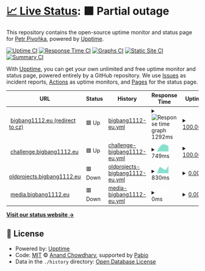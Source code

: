 # [📈 Live Status](https://bigbang1112.github.io/bigbang1112eu-uptime): <!--live status--> **🟧 Partial outage**

This repository contains the open-source uptime monitor and status page for [Petr Pivoňka](bigbang1112.cz), powered by [Upptime](https://github.com/upptime/upptime).

[![Uptime CI](https://github.com/bigbang1112/bigbang1112eu-uptime/workflows/Uptime%20CI/badge.svg)](https://github.com/bigbang1112/bigbang1112eu-uptime/actions?query=workflow%3A%22Uptime+CI%22)
[![Response Time CI](https://github.com/bigbang1112/bigbang1112eu-uptime/workflows/Response%20Time%20CI/badge.svg)](https://github.com/bigbang1112/bigbang1112eu-uptime/actions?query=workflow%3A%22Response+Time+CI%22)
[![Graphs CI](https://github.com/bigbang1112/bigbang1112eu-uptime/workflows/Graphs%20CI/badge.svg)](https://github.com/bigbang1112/bigbang1112eu-uptime/actions?query=workflow%3A%22Graphs+CI%22)
[![Static Site CI](https://github.com/bigbang1112/bigbang1112eu-uptime/workflows/Static%20Site%20CI/badge.svg)](https://github.com/bigbang1112/bigbang1112eu-uptime/actions?query=workflow%3A%22Static+Site+CI%22)
[![Summary CI](https://github.com/bigbang1112/bigbang1112eu-uptime/workflows/Summary%20CI/badge.svg)](https://github.com/bigbang1112/bigbang1112eu-uptime/actions?query=workflow%3A%22Summary+CI%22)

With [Upptime](https://upptime.js.org), you can get your own unlimited and free uptime monitor and status page, powered entirely by a GitHub repository. We use [Issues](https://github.com/bigbang1112/bigbang1112eu-uptime/issues) as incident reports, [Actions](https://github.com/bigbang1112/bigbang1112eu-uptime/actions) as uptime monitors, and [Pages](https://bigbang1112.github.io/bigbang1112eu-uptime) for the status page.

<!--start: status pages-->
<!-- This summary is generated by Upptime (https://github.com/upptime/upptime) -->
<!-- Do not edit this manually, your changes will be overwritten -->
<!-- prettier-ignore -->
| URL | Status | History | Response Time | Uptime |
| --- | ------ | ------- | ------------- | ------ |
| <img alt="" src="https://icons.duckduckgo.com/ip3/bigbang1112.eu.ico" height="13"> [bigbang1112.eu (redirect to cz)](https://bigbang1112.eu) | 🟩 Up | [bigbang1112-eu.yml](https://github.com/BigBang1112/bigbang1112eu-uptime/commits/HEAD/history/bigbang1112-eu.yml) | <details><summary><img alt="Response time graph" src="./graphs/bigbang1112-eu/response-time-week.png" height="20"> 1292ms</summary><br><a href="https://status.bigbang1112.eu/history/bigbang1112-eu"><img alt="Response time 1292" src="https://img.shields.io/endpoint?url=https%3A%2F%2Fraw.githubusercontent.com%2FBigBang1112%2Fbigbang1112eu-uptime%2FHEAD%2Fapi%2Fbigbang1112-eu%2Fresponse-time.json"></a><br><a href="https://status.bigbang1112.eu/history/bigbang1112-eu"><img alt="24-hour response time 1049" src="https://img.shields.io/endpoint?url=https%3A%2F%2Fraw.githubusercontent.com%2FBigBang1112%2Fbigbang1112eu-uptime%2FHEAD%2Fapi%2Fbigbang1112-eu%2Fresponse-time-day.json"></a><br><a href="https://status.bigbang1112.eu/history/bigbang1112-eu"><img alt="7-day response time 1292" src="https://img.shields.io/endpoint?url=https%3A%2F%2Fraw.githubusercontent.com%2FBigBang1112%2Fbigbang1112eu-uptime%2FHEAD%2Fapi%2Fbigbang1112-eu%2Fresponse-time-week.json"></a><br><a href="https://status.bigbang1112.eu/history/bigbang1112-eu"><img alt="30-day response time 1292" src="https://img.shields.io/endpoint?url=https%3A%2F%2Fraw.githubusercontent.com%2FBigBang1112%2Fbigbang1112eu-uptime%2FHEAD%2Fapi%2Fbigbang1112-eu%2Fresponse-time-month.json"></a><br><a href="https://status.bigbang1112.eu/history/bigbang1112-eu"><img alt="1-year response time 1292" src="https://img.shields.io/endpoint?url=https%3A%2F%2Fraw.githubusercontent.com%2FBigBang1112%2Fbigbang1112eu-uptime%2FHEAD%2Fapi%2Fbigbang1112-eu%2Fresponse-time-year.json"></a></details> | <details><summary><a href="https://status.bigbang1112.eu/history/bigbang1112-eu">100.00%</a></summary><a href="https://status.bigbang1112.eu/history/bigbang1112-eu"><img alt="All-time uptime 100.00%" src="https://img.shields.io/endpoint?url=https%3A%2F%2Fraw.githubusercontent.com%2FBigBang1112%2Fbigbang1112eu-uptime%2FHEAD%2Fapi%2Fbigbang1112-eu%2Fuptime.json"></a><br><a href="https://status.bigbang1112.eu/history/bigbang1112-eu"><img alt="24-hour uptime 100.00%" src="https://img.shields.io/endpoint?url=https%3A%2F%2Fraw.githubusercontent.com%2FBigBang1112%2Fbigbang1112eu-uptime%2FHEAD%2Fapi%2Fbigbang1112-eu%2Fuptime-day.json"></a><br><a href="https://status.bigbang1112.eu/history/bigbang1112-eu"><img alt="7-day uptime 100.00%" src="https://img.shields.io/endpoint?url=https%3A%2F%2Fraw.githubusercontent.com%2FBigBang1112%2Fbigbang1112eu-uptime%2FHEAD%2Fapi%2Fbigbang1112-eu%2Fuptime-week.json"></a><br><a href="https://status.bigbang1112.eu/history/bigbang1112-eu"><img alt="30-day uptime 100.00%" src="https://img.shields.io/endpoint?url=https%3A%2F%2Fraw.githubusercontent.com%2FBigBang1112%2Fbigbang1112eu-uptime%2FHEAD%2Fapi%2Fbigbang1112-eu%2Fuptime-month.json"></a><br><a href="https://status.bigbang1112.eu/history/bigbang1112-eu"><img alt="1-year uptime 100.00%" src="https://img.shields.io/endpoint?url=https%3A%2F%2Fraw.githubusercontent.com%2FBigBang1112%2Fbigbang1112eu-uptime%2FHEAD%2Fapi%2Fbigbang1112-eu%2Fuptime-year.json"></a></details>
| <img alt="" src="https://icons.duckduckgo.com/ip3/challenge.bigbang1112.eu.ico" height="13"> [challenge.bigbang1112.eu](https://challenge.bigbang1112.eu) | 🟩 Up | [challenge-bigbang1112-eu.yml](https://github.com/BigBang1112/bigbang1112eu-uptime/commits/HEAD/history/challenge-bigbang1112-eu.yml) | <details><summary><img alt="Response time graph" src="./graphs/challenge-bigbang1112-eu/response-time-week.png" height="20"> 749ms</summary><br><a href="https://status.bigbang1112.eu/history/challenge-bigbang1112-eu"><img alt="Response time 749" src="https://img.shields.io/endpoint?url=https%3A%2F%2Fraw.githubusercontent.com%2FBigBang1112%2Fbigbang1112eu-uptime%2FHEAD%2Fapi%2Fchallenge-bigbang1112-eu%2Fresponse-time.json"></a><br><a href="https://status.bigbang1112.eu/history/challenge-bigbang1112-eu"><img alt="24-hour response time 707" src="https://img.shields.io/endpoint?url=https%3A%2F%2Fraw.githubusercontent.com%2FBigBang1112%2Fbigbang1112eu-uptime%2FHEAD%2Fapi%2Fchallenge-bigbang1112-eu%2Fresponse-time-day.json"></a><br><a href="https://status.bigbang1112.eu/history/challenge-bigbang1112-eu"><img alt="7-day response time 749" src="https://img.shields.io/endpoint?url=https%3A%2F%2Fraw.githubusercontent.com%2FBigBang1112%2Fbigbang1112eu-uptime%2FHEAD%2Fapi%2Fchallenge-bigbang1112-eu%2Fresponse-time-week.json"></a><br><a href="https://status.bigbang1112.eu/history/challenge-bigbang1112-eu"><img alt="30-day response time 749" src="https://img.shields.io/endpoint?url=https%3A%2F%2Fraw.githubusercontent.com%2FBigBang1112%2Fbigbang1112eu-uptime%2FHEAD%2Fapi%2Fchallenge-bigbang1112-eu%2Fresponse-time-month.json"></a><br><a href="https://status.bigbang1112.eu/history/challenge-bigbang1112-eu"><img alt="1-year response time 749" src="https://img.shields.io/endpoint?url=https%3A%2F%2Fraw.githubusercontent.com%2FBigBang1112%2Fbigbang1112eu-uptime%2FHEAD%2Fapi%2Fchallenge-bigbang1112-eu%2Fresponse-time-year.json"></a></details> | <details><summary><a href="https://status.bigbang1112.eu/history/challenge-bigbang1112-eu">100.00%</a></summary><a href="https://status.bigbang1112.eu/history/challenge-bigbang1112-eu"><img alt="All-time uptime 100.00%" src="https://img.shields.io/endpoint?url=https%3A%2F%2Fraw.githubusercontent.com%2FBigBang1112%2Fbigbang1112eu-uptime%2FHEAD%2Fapi%2Fchallenge-bigbang1112-eu%2Fuptime.json"></a><br><a href="https://status.bigbang1112.eu/history/challenge-bigbang1112-eu"><img alt="24-hour uptime 100.00%" src="https://img.shields.io/endpoint?url=https%3A%2F%2Fraw.githubusercontent.com%2FBigBang1112%2Fbigbang1112eu-uptime%2FHEAD%2Fapi%2Fchallenge-bigbang1112-eu%2Fuptime-day.json"></a><br><a href="https://status.bigbang1112.eu/history/challenge-bigbang1112-eu"><img alt="7-day uptime 100.00%" src="https://img.shields.io/endpoint?url=https%3A%2F%2Fraw.githubusercontent.com%2FBigBang1112%2Fbigbang1112eu-uptime%2FHEAD%2Fapi%2Fchallenge-bigbang1112-eu%2Fuptime-week.json"></a><br><a href="https://status.bigbang1112.eu/history/challenge-bigbang1112-eu"><img alt="30-day uptime 100.00%" src="https://img.shields.io/endpoint?url=https%3A%2F%2Fraw.githubusercontent.com%2FBigBang1112%2Fbigbang1112eu-uptime%2FHEAD%2Fapi%2Fchallenge-bigbang1112-eu%2Fuptime-month.json"></a><br><a href="https://status.bigbang1112.eu/history/challenge-bigbang1112-eu"><img alt="1-year uptime 100.00%" src="https://img.shields.io/endpoint?url=https%3A%2F%2Fraw.githubusercontent.com%2FBigBang1112%2Fbigbang1112eu-uptime%2FHEAD%2Fapi%2Fchallenge-bigbang1112-eu%2Fuptime-year.json"></a></details>
| <img alt="" src="https://icons.duckduckgo.com/ip3/oldprojects.bigbang1112.eu.ico" height="13"> [oldprojects.bigbang1112.eu](https://oldprojects.bigbang1112.eu) | 🟥 Down | [oldprojects-bigbang1112-eu.yml](https://github.com/BigBang1112/bigbang1112eu-uptime/commits/HEAD/history/oldprojects-bigbang1112-eu.yml) | <details><summary><img alt="Response time graph" src="./graphs/oldprojects-bigbang1112-eu/response-time-week.png" height="20"> 830ms</summary><br><a href="https://status.bigbang1112.eu/history/oldprojects-bigbang1112-eu"><img alt="Response time 830" src="https://img.shields.io/endpoint?url=https%3A%2F%2Fraw.githubusercontent.com%2FBigBang1112%2Fbigbang1112eu-uptime%2FHEAD%2Fapi%2Foldprojects-bigbang1112-eu%2Fresponse-time.json"></a><br><a href="https://status.bigbang1112.eu/history/oldprojects-bigbang1112-eu"><img alt="24-hour response time 1378" src="https://img.shields.io/endpoint?url=https%3A%2F%2Fraw.githubusercontent.com%2FBigBang1112%2Fbigbang1112eu-uptime%2FHEAD%2Fapi%2Foldprojects-bigbang1112-eu%2Fresponse-time-day.json"></a><br><a href="https://status.bigbang1112.eu/history/oldprojects-bigbang1112-eu"><img alt="7-day response time 830" src="https://img.shields.io/endpoint?url=https%3A%2F%2Fraw.githubusercontent.com%2FBigBang1112%2Fbigbang1112eu-uptime%2FHEAD%2Fapi%2Foldprojects-bigbang1112-eu%2Fresponse-time-week.json"></a><br><a href="https://status.bigbang1112.eu/history/oldprojects-bigbang1112-eu"><img alt="30-day response time 830" src="https://img.shields.io/endpoint?url=https%3A%2F%2Fraw.githubusercontent.com%2FBigBang1112%2Fbigbang1112eu-uptime%2FHEAD%2Fapi%2Foldprojects-bigbang1112-eu%2Fresponse-time-month.json"></a><br><a href="https://status.bigbang1112.eu/history/oldprojects-bigbang1112-eu"><img alt="1-year response time 830" src="https://img.shields.io/endpoint?url=https%3A%2F%2Fraw.githubusercontent.com%2FBigBang1112%2Fbigbang1112eu-uptime%2FHEAD%2Fapi%2Foldprojects-bigbang1112-eu%2Fresponse-time-year.json"></a></details> | <details><summary><a href="https://status.bigbang1112.eu/history/oldprojects-bigbang1112-eu">0.00%</a></summary><a href="https://status.bigbang1112.eu/history/oldprojects-bigbang1112-eu"><img alt="All-time uptime 0.00%" src="https://img.shields.io/endpoint?url=https%3A%2F%2Fraw.githubusercontent.com%2FBigBang1112%2Fbigbang1112eu-uptime%2FHEAD%2Fapi%2Foldprojects-bigbang1112-eu%2Fuptime.json"></a><br><a href="https://status.bigbang1112.eu/history/oldprojects-bigbang1112-eu"><img alt="24-hour uptime 0.00%" src="https://img.shields.io/endpoint?url=https%3A%2F%2Fraw.githubusercontent.com%2FBigBang1112%2Fbigbang1112eu-uptime%2FHEAD%2Fapi%2Foldprojects-bigbang1112-eu%2Fuptime-day.json"></a><br><a href="https://status.bigbang1112.eu/history/oldprojects-bigbang1112-eu"><img alt="7-day uptime 0.00%" src="https://img.shields.io/endpoint?url=https%3A%2F%2Fraw.githubusercontent.com%2FBigBang1112%2Fbigbang1112eu-uptime%2FHEAD%2Fapi%2Foldprojects-bigbang1112-eu%2Fuptime-week.json"></a><br><a href="https://status.bigbang1112.eu/history/oldprojects-bigbang1112-eu"><img alt="30-day uptime 0.00%" src="https://img.shields.io/endpoint?url=https%3A%2F%2Fraw.githubusercontent.com%2FBigBang1112%2Fbigbang1112eu-uptime%2FHEAD%2Fapi%2Foldprojects-bigbang1112-eu%2Fuptime-month.json"></a><br><a href="https://status.bigbang1112.eu/history/oldprojects-bigbang1112-eu"><img alt="1-year uptime 0.00%" src="https://img.shields.io/endpoint?url=https%3A%2F%2Fraw.githubusercontent.com%2FBigBang1112%2Fbigbang1112eu-uptime%2FHEAD%2Fapi%2Foldprojects-bigbang1112-eu%2Fuptime-year.json"></a></details>
| <img alt="" src="https://icons.duckduckgo.com/ip3/media.bigbang1112.eu.ico" height="13"> [media.bigbang1112.eu](https://media.bigbang1112.eu) | 🟥 Down | [media-bigbang1112-eu.yml](https://github.com/BigBang1112/bigbang1112eu-uptime/commits/HEAD/history/media-bigbang1112-eu.yml) | <details><summary><img alt="Response time graph" src="./graphs/media-bigbang1112-eu/response-time-week.png" height="20"> 0ms</summary><br><a href="https://status.bigbang1112.eu/history/media-bigbang1112-eu"><img alt="Response time 0" src="https://img.shields.io/endpoint?url=https%3A%2F%2Fraw.githubusercontent.com%2FBigBang1112%2Fbigbang1112eu-uptime%2FHEAD%2Fapi%2Fmedia-bigbang1112-eu%2Fresponse-time.json"></a><br><a href="https://status.bigbang1112.eu/history/media-bigbang1112-eu"><img alt="24-hour response time 0" src="https://img.shields.io/endpoint?url=https%3A%2F%2Fraw.githubusercontent.com%2FBigBang1112%2Fbigbang1112eu-uptime%2FHEAD%2Fapi%2Fmedia-bigbang1112-eu%2Fresponse-time-day.json"></a><br><a href="https://status.bigbang1112.eu/history/media-bigbang1112-eu"><img alt="7-day response time 0" src="https://img.shields.io/endpoint?url=https%3A%2F%2Fraw.githubusercontent.com%2FBigBang1112%2Fbigbang1112eu-uptime%2FHEAD%2Fapi%2Fmedia-bigbang1112-eu%2Fresponse-time-week.json"></a><br><a href="https://status.bigbang1112.eu/history/media-bigbang1112-eu"><img alt="30-day response time 0" src="https://img.shields.io/endpoint?url=https%3A%2F%2Fraw.githubusercontent.com%2FBigBang1112%2Fbigbang1112eu-uptime%2FHEAD%2Fapi%2Fmedia-bigbang1112-eu%2Fresponse-time-month.json"></a><br><a href="https://status.bigbang1112.eu/history/media-bigbang1112-eu"><img alt="1-year response time 0" src="https://img.shields.io/endpoint?url=https%3A%2F%2Fraw.githubusercontent.com%2FBigBang1112%2Fbigbang1112eu-uptime%2FHEAD%2Fapi%2Fmedia-bigbang1112-eu%2Fresponse-time-year.json"></a></details> | <details><summary><a href="https://status.bigbang1112.eu/history/media-bigbang1112-eu">0.00%</a></summary><a href="https://status.bigbang1112.eu/history/media-bigbang1112-eu"><img alt="All-time uptime 0.00%" src="https://img.shields.io/endpoint?url=https%3A%2F%2Fraw.githubusercontent.com%2FBigBang1112%2Fbigbang1112eu-uptime%2FHEAD%2Fapi%2Fmedia-bigbang1112-eu%2Fuptime.json"></a><br><a href="https://status.bigbang1112.eu/history/media-bigbang1112-eu"><img alt="24-hour uptime 0.00%" src="https://img.shields.io/endpoint?url=https%3A%2F%2Fraw.githubusercontent.com%2FBigBang1112%2Fbigbang1112eu-uptime%2FHEAD%2Fapi%2Fmedia-bigbang1112-eu%2Fuptime-day.json"></a><br><a href="https://status.bigbang1112.eu/history/media-bigbang1112-eu"><img alt="7-day uptime 0.00%" src="https://img.shields.io/endpoint?url=https%3A%2F%2Fraw.githubusercontent.com%2FBigBang1112%2Fbigbang1112eu-uptime%2FHEAD%2Fapi%2Fmedia-bigbang1112-eu%2Fuptime-week.json"></a><br><a href="https://status.bigbang1112.eu/history/media-bigbang1112-eu"><img alt="30-day uptime 0.00%" src="https://img.shields.io/endpoint?url=https%3A%2F%2Fraw.githubusercontent.com%2FBigBang1112%2Fbigbang1112eu-uptime%2FHEAD%2Fapi%2Fmedia-bigbang1112-eu%2Fuptime-month.json"></a><br><a href="https://status.bigbang1112.eu/history/media-bigbang1112-eu"><img alt="1-year uptime 0.00%" src="https://img.shields.io/endpoint?url=https%3A%2F%2Fraw.githubusercontent.com%2FBigBang1112%2Fbigbang1112eu-uptime%2FHEAD%2Fapi%2Fmedia-bigbang1112-eu%2Fuptime-year.json"></a></details>

<!--end: status pages-->

[**Visit our status website →**](https://bigbang1112.github.io/bigbang1112eu-uptime)

## 📄 License

- Powered by: [Upptime](https://github.com/upptime/upptime)
- Code: [MIT](./LICENSE) © [Anand Chowdhary](https://anandchowdhary.com), supported by [Pabio](https://pabio.com)
- Data in the `./history` directory: [Open Database License](https://opendatacommons.org/licenses/odbl/1-0/)
